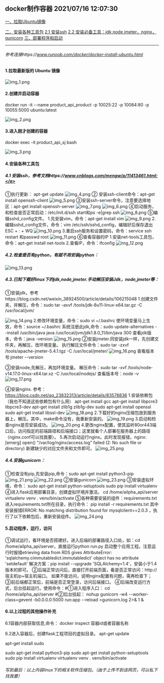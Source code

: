 ## docker制作容器  2021/07/16 12:07:30 

[一、拉取Ubuntu镜像](#pull)

[二、安装各种工具包](#install)
[2.1 安装ssh](#install1)
[2.2 安装必备工具：jdk,node,jmeter，nginx，gunicorn](#install2)
[三、部署程序和启动](#run)

---
###### 参考连接https://www.runoob.com/docker/docker-install-ubuntu.html
#### <a id="pull"> 1.拉取最新版的 Ubuntu 镜像 </a>
![img_1.png](images/docker的Ubuntu截图/img_1.png)

#### 2.创建并启动容器
docker run -it --name product_api_product  -p 10025:22 -p 10084:80 -p 10055:5000 ubuntu:latest 

![img_2.png](images/docker的Ubuntu截图/img_2.png)

#### 3.进入刚才创建的容器
docker exec -it product_api_sj bash

![img_3.png](images/docker的Ubuntu截图/img_3.png)

#### <a id="install">4.安装各种工具包 </a>
##### <a id="install1">4.1 安装ssh，参考文档https://www.cnblogs.com/mengw/p/11413461.html;</a>
①执行更新： apt-get update
![img_4.png](images/docker的Ubuntu截图/img_4.png)
② 安装ssh-client命令：apt-get install openssh-client
![img_5.png](images/docker的Ubuntu截图/img_5.png)
③安装ssh-server命令，注意要选择地区：apt-get install openssh-server
![img_7.png](images/docker的Ubuntu截图/img_7.png)
![img_6.png](images/docker的Ubuntu截图/img_6.png)
④启动服务，和检查是否正常启动：/etc/init.d/ssh start和ps -e|grep ssh
![img_8.png](images/docker的Ubuntu截图/img_8.png)
⑤编辑sshd_config文件。
1.先安装vim，命令：apt-get install vim
![img_9.png](images/docker的Ubuntu截图/img_9.png)
2.编辑sshd_config文件，命令：vim /etc/ssh/sshd_config，编辑好后保存退出  ESC + : + WQ
![img_10.png](images/docker的Ubuntu截图/img_10.png)
3.重启ssh服务和设置密码，命令：service ssh restart 和passwd root
![img_11.png](images/docker的Ubuntu截图/img_11.png)
⑥查看容器的IP
1.安装net-tools工具包，命令：apt-get install net-tools
2.查看IP，命令：ifconfig
![img_12.png](images/docker的Ubuntu截图/img_12.png)

##### 4.2.检查是否有python，有就不用安装python：
![img_13.png](images/docker的Ubuntu截图/img_13.png)

##### <a id="install2">4.3.已知下载好linux下的jdk,node,jmeter.手动解压安装Jdk，node,jmeter等：</a>
①安装jdk，参考https://blog.csdn.net/weixin_38924500/article/details/106215048
1.创建文件夹，并解压，命令：sudo tar -axvf /tools/jdk-8u11-linux-x64.tar.gz -C /usr/local/jvm/

![img_14.png](images/docker的Ubuntu截图/img_14.png)
2.修改环境变量，命令：sudo vi ~/.bashrc
使环境变量马上生效，命令：source ~/.bashrc
系统注册此jdk,命令：sudo update-alternatives --install /usr/bin/java java /usr/local/jvm/jdk1.8.0_11/bin/java 300
查看jdk版本，命令：java -version
![img_15.png](images/docker的Ubuntu截图/img_15.png)
②安装jmeter.同安装jdk一样，先创建文件夹，再解压，改环境变量。
执行解压文件命令：sudo tar -zxvf /tools/apache-jmeter-5.4.1.tgz -C /usr/local/jmeter/
![img_16.png](images/docker的Ubuntu截图/img_16.png)
查看版本号:jmeter --version

③安装node,先解压，再加环境变量。
解压命令：sudo tar  -xvf /tools/node-v14.17.0-linux-x64.tar.xz -C /usr/local/nodejs/
查看版本号：node -v
![img_17.png](images/docker的Ubuntu截图/img_17.png)

④安装nginx. 参考：https://blog.csdn.net/qq_23832313/article/details/83578836
1.安装依赖包（我也不知道这些依赖包有什么用）
apt-get install gcc
apt-get install libpcre3 libpcre3-dev
apt-get install zlib1g zlib1g-dev
sudo apt-get install openssl 
sudo apt-get install libssl-dev
![img_18.png](images/docker的Ubuntu截图/img_18.png)
2.下载好的nginx压缩包放到服务器上，解压。其中，make命令没有，我重新安装的。
![img_19.png](images/docker的Ubuntu截图/img_19.png)
3.启动和检查nginx是否安装成功。
![img_20.png](images/docker的Ubuntu截图/img_20.png)
4.更改nginx配置，使其监听80or443端口后，访问指定的前端路径和后端接口；这里就看个人部署在服务器上的路径（nginx.conf可以找我要）。
5.再次启动运行nginx。此时发现报错，nginx: [emerg] open() "/var/log/nginx/access.log" failed (2: No such file or directory)
新建缺少的对应文件夹和文件即可。
![img_25.png](images/docker的Ubuntu截图/img_25.png)

##### 4.4.安装gunicorn：
①检查没有pip,先安装pip,命令：sudo apt-get install python3-pip
![img_21.png](images/docker的Ubuntu截图/img_21.png)
![img_22.png](images/docker的Ubuntu截图/img_22.png)
②安装gunicorn
![img_23.png](images/docker的Ubuntu截图/img_23.png)
③安装虚拟环境，命令：
sudo apt-get install python-setuptools
sudo pip install virtualenv
④进入flask应用部署目录，创建虚拟环境并激活。
cd /home/ailpha_api/server
virtualenv venv
. venv/bin/activate
⑤各种需要安装的组件：requirements.txt
进入requirements.txt所在目录，执行命令： pip install -r requirements.txt 
其中安装报错ERROR: No matching distribution found for mysqlclient==2.0.3
，执行了以下依赖包后，重新安装组件。
![img_24.png](images/docker的Ubuntu截图/img_24.png)



#### <a id="run">5.启动程序，运行，访问</a>
①调试运行，看环境是否搭建好。进入后端的部署路径入口处，如：cd /home/ailpha_api/server，直接运行python run.py 启动整个应用工程。注意运行时报错etrieving data from RDS gives AttributeError: 'sqlalchemy.cimmutabledict.immutabledict' object has no attribute 'setdefault'
解决方案：pip install --upgrade 'SQLAlchemy<1.4'，安装小于1.4版本的即可。
②后端正常访问后，直接打开前端页面，看是否正常访问：http://宿主机ip+宿主机端口。  如果不能访问，说明nginx配置有问题，需再检查下；
③前后端都正常后，前端是否正常登录，访问后端接口。
④后端改变运行方式，后台挂起运行。使用命令：#①进入程序入口： cd /home/ailpha_api/server    #②后台挂起：
nohup gunicorn -w4 --worker-class=gevent -b0.0.0.0:5000 run:app --reload >gunicorn.log 2>& 1 &  




#### 6.以上过程的其他操作补充
6.1容器内部获取信息,命令： docker inspect 容器id或者容器名称

6.2进入容器后，创建flask工程项目的虚拟目录。
apt-get update

apt-get install sudo

sudo apt-get install python3-pip
sudo apt-get install python-setuptools
sudo pip install virtualenv
virtualenv venv
. venv/bin/activate

###### 写到最后：以上内容linux下的相关软件压缩包。（由于上传不到该网页，可以私下找我要）
